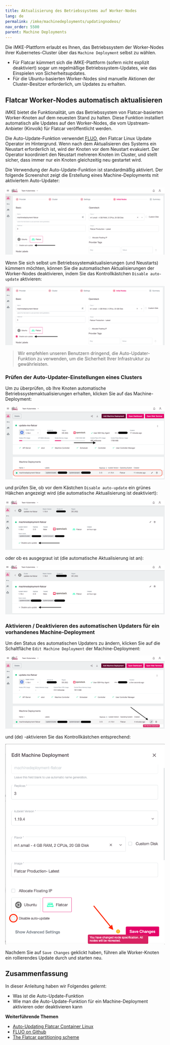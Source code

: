 ```yaml
---
title: Aktualisierung des Betriebssystems auf Worker-Nodes
lang: de
permalink: /imke/machinedeployments/updatingnodeos/
nav_order: 5500
parent: Machine Deployments
---
```


Die iMKE-Plattform erlaubt es Ihnen, das Betriebssystem der Worker-Nodes ihrer Kubernetes-Cluster über das `Machine Deployment` selbst zu wählen.

* Für Flatcar kümmert sich die iMKE-Plattform (sofern nicht explizit deaktiviert) sogar um regelmäßige Betriebssystem-Updates, wie das Einspielen von Sicherheitsupdates.
* Für die Ubuntu-basierten Worker-Nodes sind manuelle Aktionen der Cluster-Besitzer erforderlich, um Updates zu erhalten.

## Flatcar Worker-Nodes automatisch aktualisieren

iMKE bietet die Funktionalität, um das Betriebssystem von Flatcar-basierten Worker-Knoten auf dem neuesten Stand zu halten.
Diese Funktion installiert automatisch alle Updates auf den Worker-Nodes, die vom Upstream-Anbieter (Kinvolk) für Flatcar veröffentlicht werden.

Die Auto-Update-Funktion verwendet [FLUO](https://github.com/kinvolk/flatcar-linux-update-operator), den Flatcar Linux Update Operator im Hintergrund.
Wenn nach dem Aktualisieren des Systems ein Neustart erforderlich ist, wird der Knoten vor dem Neustart evakuiert. Der Operator koordiniert den Neustart
mehreren Knoten im Cluster, und stellt sicher, dass immer nur ein Knoten gleichzeitig neu gestartet wird.

Die Verwendung der Auto-Update-Funktion ist standardmäßig aktiviert. Der folgende Screenshot zeigt die Erstellung eines Machine-Deployments mit aktiviertem Auto-Updater:

![Machine Deployment mit autoupdater erstellen](autoupdate_flatcar.png)

Wenn Sie sich selbst um Betriebssystemaktualisierungen (und Neustarts) kümmern möchten, können Sie die automatischen Aktualisierungen der Worker-Nodes deaktivieren, indem Sie das Kontrollkästchen `Disable auto-update` aktivieren:

![Machine Deployment ohne autoupdater erstellen](autoupdate_flatcar_disable.png)

> Wir empfehlen unseren Benutzern dringend, die Auto-Updater-Funktion zu verwenden, um die Sicherheit Ihrer Infrastruktur zu gewährleisten.

### Prüfen der Auto-Updater-Einstellungen eines Clusters

Um zu überprüfen, ob Ihre Knoten automatische Betriebssystemaktualisierungen erhalten, klicken Sie auf das Machine-Deployment:

![Machine Deployment öffnen](autoupdate_open_md.png)

und prüfen Sie, ob vor dem Kästchen `Disable auto-update` ein grünes Häkchen angezeigt wird (die automatische Aktualisierung ist deaktiviert):

![Autoupdater an](autoupdate_enabled.png)

oder ob es ausgegraut ist (die automatische Aktualisierung ist an):

![Autoupdater aus](autoupdate_disabled.png)

### Aktivieren / Deaktivieren des automatischen Updaters für ein vorhandenes Machine-Deployment

Um den Status des automatischen Updaters zu ändern, klicken Sie auf die Schaltfläche `Edit Machine Deployment` der Machine-Deployment:

![Edit Machine Deployment](autoupdate_edit_md.png)

und (de) -aktivieren Sie das Kontrollkästchen entsprechend:

![MD Autoupdater ändern](autoupdate_flatcar_modify.png)

Nachdem Sie auf `Save Changes` geklickt haben, führen alle Worker-Knoten ein rollierendes Update durch und starten neu.

## Zusammenfassung

In dieser Anleitung haben wir Folgendes gelernt:

* Was ist die Auto-Update-Funktion
* Wie man die Auto-Update-Funktion für ein Machine-Deployment aktivieren oder deaktivieren kann

**Weiterführende Themen**

* [Auto-Updating Flatcar Container Linux](https://kinvolk.io/docs/lokomotive/git-main/how-to-guides/auto-update-flatcar/)
* [FLUO on Github](https://github.com/kinvolk/flatcar-linux-update-operator)
* [The Flatcar partitioning scheme](https://kinvolk.io/docs/flatcar-container-linux/latest/reference/developer-guides/sdk-disk-partitions/)
